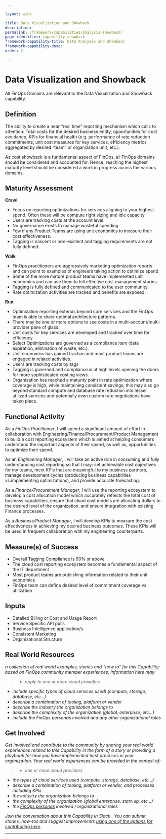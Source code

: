 ```yaml
---

layout: wide

title: Data Visualization and Showback
description:
permalink: /framework/capabilities/analysis-showback/
page-identifier: capability_showback
framework-capability-title: Data Analysis and Showback
framework-capability-desc:
order: 2

---
```


# Data Visualization and Showback

All FinOps Domains are relevant to the Data Visualization and Showback capability. 


## Definition
The ability to create a near “real time” reporting mechanism which calls to attention: Total costs for the desired business entity, opportunities for cost avoidance, KPIs for financial health (e.g. performance of rate reduction commitments, unit cost measures for key services, efficiency metrics aggregated by desired “team” or organization unit, etc.).

As cost showback is a fundamental aspect of FinOps, all FinOps domains should be considered and accounted for. Hence, reaching the highest maturity level should be considered a work in progress across the various domains.


## Maturity Assessment

**Crawl**
- Focus on reporting optimizations for services aligning to your highest spend. Often these will be compute right sizing and idle capacity. 
- Users are tracking costs at the account level. 
- No governance exists to manage wasteful spending. 
- Few if any Product Teams are using unit economics to measure their cost effectiveness. 
- Tagging is nascent or non-existent and tagging requirements are not fully defined. 

**Walk**
- FinOps practitioners are aggressively marketing optimization reports and can point to examples of engineers taking action to optimize spend. 
- Some of the more mature product teams have implemented unit economics and can use them to tell effective cost management stories. 
- Tagging is fully defined and communicated to the user community. 
- Rate optimization activities are tracked and benefits are exposed.

**Run**
- Optimization reporting extends beyond core services and the FinOps team is able to share optimal architecture patterns. 
- There may be one or more options to see costs in a multi-account/multi-provider pane of glass. 
- Unit costs for key services are developed and tracked over time for efficiency. 
- Select Optimizations are governed as a compliance item (data expiration, elimination of waste, etc.). 
- Unit economics has gained traction and most product teams are engaged in related activities. 
- Users are tracking costs by tags
- Tagging is governed and compliance is at high levels opening the doors for more sophisticated costing views. 
- Organization has reached a maturity point in rate optimization where coverage is high, while maintaining consistent savings; this may also go beyond standard compute and database rate reduction into lesser utilized services and potentially even custom rate negotiations have taken place. 



## Functional Activity

As a *FinOps Practitioner*, I will spend a significant amount of effort in collaboration with Engineering/Finance/Procurement/Product Management to build a cost reporting ecosystem which is aimed at helping consumers understand the important aspects of their spend, as well as, opportunities to optimize their spend. 

As an *Engineering Manager*, I will take an active role in consuming and fully understanding cost reporting so that I may: set achievable cost objectives for my teams, meet KPIs that are meaningful to my business partners, manage development cycles (producing business capabilities vs.implementing optimizations), and provide accurate forecasting.  

As a *Finance/Procurement Manager*, I will use the reporting ecosystem to develop a cost allocation model which accurately reflects the total cost of business capabilities, ensure that cloud cost models are allocating dollars to the desired level of the organization, and ensure integration with existing Finance processes.

As a *Business/Product Manager*, I will develop KPIs to measure the cost effectiveness in achieving my desired business outcomes. These KPIs will be used in frequent collaboration with my engineering counterparts.



## Measure(s) of Success

- Overall Tagging Compliance is 90% or above
- The cloud cost reporting ecosystem becomes a fundamental aspect of the IT department
- Most product teams are publishing information related to their unit economics
- FinOps team can define desired level of commitment coverage vs. utilization



## Inputs
- Detailed Billing or Cost and Usage Report
- Service Specific API pulls
- Business Intelligence application/s
- Consistent Marketing
- Organizational Structure


## Real World Resources
_a collection of real world examples, stories and “how to” for this Capability; based on FinOps community member experiences; information here may:_
>* _apply to one or more cloud providers_
* _include specific types of cloud services used) (compute, storage, database, etc...)_
* _describe a combination of  tooling, platform or vendor_
* _describe the industry the organization belongs to_
* _describe the complexity of the organization (global, enterprise, etc…)_
* _include the FinOps personas involved and any other organizational roles_



## Get Involved
_Get involved and contribute to the community by sharing your real world experiences related to this Capability in the form of a story or providing a playbook for how you have implemented best practices in your organization. Your real world experiences can be provided in the context of:_

>* _one or more cloud providers_
* _the types of cloud services used (compute, storage, database, etc...)_
* _describe a combination of  tooling, platform or vendor, and processes including KPIs_
* _the industry the organization belongs to_
* _the complexity of the organization (global enterprise, start-up, etc…)_
* _the [FinOps personas](https://www.finops.org/framework/personas/) involved / organizational roles_

_Join the conversation about this Capability in Slack <!-- [insert name and link to Slack channel here] -->. You can submit stories, how-tos and suggest improvements [using one of the options for contributing here](https://www.finops.org/introduction/how-to-contribute/)._

---
